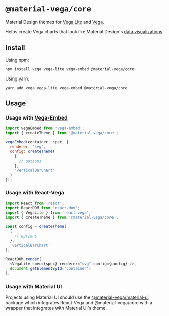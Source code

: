# `@material-vega/core`

Material Design themes for [Vega Lite](https://vega.github.io/vega-lite/) and [Vega](https://vega.github.io/vega/).

Helps create Vega charts that look like Material Design's [data visualizations](https://material.io/design/communication/data-visualization.html#principles).

## Install

Using npm:

```shell
npm install vega vega-lite vega-embed @material-vega/core
```

Using yarn:

```shell
yarn add vega vega-lite vega-embed @material-vega/core
```

## Usage

### Usage with [Vega-Embed](https://www.npmjs.com/package/vega-embed)

```js
import vegaEmbed from 'vega-embed';
import { createTheme } from '@material-vega/core';

vegaEmbed(container, spec, {
  renderer: 'svg',
  config: createTheme(
    {
      // options
    },
    'verticalBarChart'
  )
});
```

### Usage with React-Vega

```js
import React from 'react';
import ReactDOM from 'react-dom';
import { VegaLite } from 'react-vega';
import { createTheme } from '@material-vega/core';

const config = createTheme(
  {
    // options
  },
  'verticalBarChart'
);

ReactDOM.render(
  <VegaLite spec={spec} renderer="svg" config={config} />,
  document.getElementById('container')
);
```

### Usage with Material UI

Projects using Material UI should use the [@material-vega/material-ui](https://github.com/redwerks/material-vega/tree/master/packages/material-ui) package which integrates React-Vega and @material-vega/core with a wrapper that integrates with Material UI's theme.
